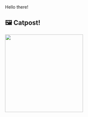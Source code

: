 Hello there!



## 🖼️ Catpost!

<sub>
    <img src="https://cdn2.thecatapi.com/images/b3q.jpg" height="256">
</sub>

